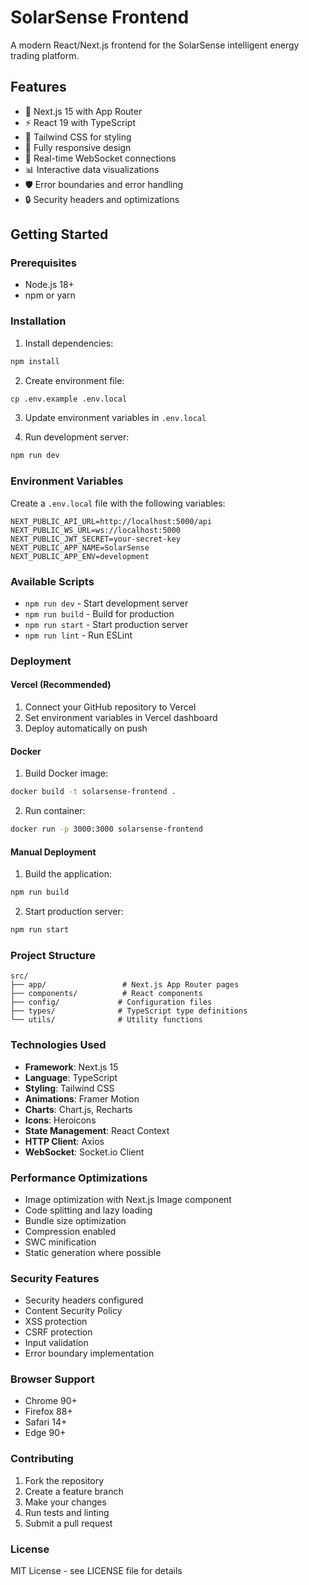 # SolarSense Frontend

A modern React/Next.js frontend for the SolarSense intelligent energy trading platform.

## Features

- 🚀 Next.js 15 with App Router
- ⚡ React 19 with TypeScript
- 🎨 Tailwind CSS for styling
- 📱 Fully responsive design
- 🔄 Real-time WebSocket connections
- 📊 Interactive data visualizations
- 🛡️ Error boundaries and error handling
- 🔒 Security headers and optimizations

## Getting Started

### Prerequisites

- Node.js 18+ 
- npm or yarn

### Installation

1. Install dependencies:
```bash
npm install
```

2. Create environment file:
```bash
cp .env.example .env.local
```

3. Update environment variables in `.env.local`

4. Run development server:
```bash
npm run dev
```

### Environment Variables

Create a `.env.local` file with the following variables:

```env
NEXT_PUBLIC_API_URL=http://localhost:5000/api
NEXT_PUBLIC_WS_URL=ws://localhost:5000
NEXT_PUBLIC_JWT_SECRET=your-secret-key
NEXT_PUBLIC_APP_NAME=SolarSense
NEXT_PUBLIC_APP_ENV=development
```

### Available Scripts

- `npm run dev` - Start development server
- `npm run build` - Build for production
- `npm run start` - Start production server
- `npm run lint` - Run ESLint

### Deployment

#### Vercel (Recommended)

1. Connect your GitHub repository to Vercel
2. Set environment variables in Vercel dashboard
3. Deploy automatically on push

#### Docker

1. Build Docker image:
```bash
docker build -t solarsense-frontend .
```

2. Run container:
```bash
docker run -p 3000:3000 solarsense-frontend
```

#### Manual Deployment

1. Build the application:
```bash
npm run build
```

2. Start production server:
```bash
npm run start
```

### Project Structure

```
src/
├── app/                 # Next.js App Router pages
├── components/          # React components
├── config/             # Configuration files
├── types/              # TypeScript type definitions
└── utils/              # Utility functions
```

### Technologies Used

- **Framework**: Next.js 15
- **Language**: TypeScript
- **Styling**: Tailwind CSS
- **Animations**: Framer Motion
- **Charts**: Chart.js, Recharts
- **Icons**: Heroicons
- **State Management**: React Context
- **HTTP Client**: Axios
- **WebSocket**: Socket.io Client

### Performance Optimizations

- Image optimization with Next.js Image component
- Code splitting and lazy loading
- Bundle size optimization
- Compression enabled
- SWC minification
- Static generation where possible

### Security Features

- Security headers configured
- Content Security Policy
- XSS protection
- CSRF protection
- Input validation
- Error boundary implementation

### Browser Support

- Chrome 90+
- Firefox 88+
- Safari 14+
- Edge 90+

### Contributing

1. Fork the repository
2. Create a feature branch
3. Make your changes
4. Run tests and linting
5. Submit a pull request

### License

MIT License - see LICENSE file for details